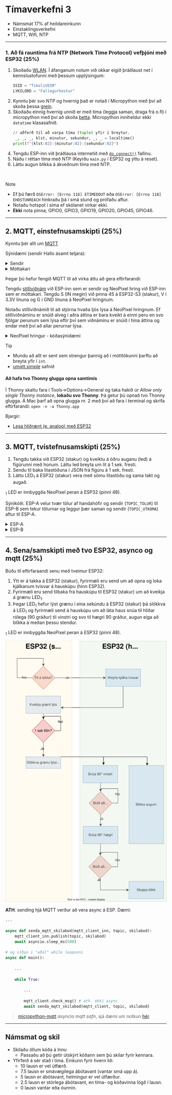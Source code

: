 # Tímaverkefni 3

- Námsmat 17% af heildareinkunn
- Einstaklingsverkefni
- MQTT, Wifi, NTP

---

### 1. Að fá rauntíma frá NTP (Network Time Protocol) vefþjóni með ESP32  (**25%**)

1. Skoðaðu [WLAN](https://docs.micropython.org/en/latest/esp32/quickref.html#wlan). Í áfanganum notum við okkar eigið þráðlaust net í kennslustofunni með þessum upplýsingum:
     ```python
     SSID = "TskoliVESM"
     LYKILORD = "Fallegurhestur"
     ```
1. Kynntu þér svo NTP og hvernig það er notað í Micropython með því að skoða þessa [grein](https://bhave.sh/micropython-ntp/).
1. Skoðaðu einnig hvernig unnið er með tíma (leggja saman, draga frá o.fl) í micropython með því að skoða [þetta](https://docs.micropython.org/en/latest/library/time.html). Micropython inniheldur ekki `datatime` klasasafnið.
     ```python
     // aðferð til að varpa tíma (tuple) yfir í breytur.
      _, _, _, klst, minutur, sekundur, _, _ = localtime()
     print(f"{klst:02}:{minutur:02}:{sekundur:02}")
     ```
1. Tengdu ESP-inn við þráðlausa internetið með [`do_connect()`](https://docs.micropython.org/en/latest/esp32/quickref.html#wlan) fallinu.
1. Náðu í réttan tíma með NTP (Keyrðu `main.py` í ESP32 og ýttu á reset). 
1. Láttu augun blikka á ákveðnum tíma með NTP.

<!-- 1. Láttu svo þestta hefjast á 10 sekúndu fresti. -->
   
<br>

> [!Note]
> - Ef þú færð `OSError: [Errno 116] ETIMEDOUT` eða `OSError: [Errno 118] EHOSTUNREACH` hinkraðu þá í smá stund og prófaðu aftur.
> - Notaðu hotspot í síma ef skólanet virkar ekki.
> - **Ekki** nota pinna; GPIO0, GPIO3, GPIO19, GPIO20, GPIO45, GPIO46. 


<!--
Skoðaðu [Timers](https://docs.micropython.org/en/latest/esp32/quickref.html#timers) til að láta tímann uppfærast á ákveðnum fresti.
Bættu við smá `sleep` til að gefa ESP32 smá tíma til að tengjast wifi.
-->

---

## 2. MQTT, einstefnusamskipti (**25%**)

Kynntu þér allt um [MQTT](https://mqtt.org)

Sýnidæmi (sendir Hallo ásamt teljara):

<details>
<summary>Sendir</summary>

```python
from machine import Pin, unique_id
from binascii import hexlify
from time import sleep_ms
from umqtt.simple import MQTTClient

# ------------ Tengjast WIFI -------------
WIFI_SSID = BREYTTU_MÉR
WIFI_LYKILORD = BREYTTU_MÉR

def do_connect():
    import network
    wlan = network.WLAN(network.STA_IF)
    wlan.active(True)
    if not wlan.isconnected():
        print('connecting to network...')
        wlan.connect(WIFI_SSID, WIFI_LYKILORD)
        while not wlan.isconnected():
            pass
    print('network config:', wlan.ifconfig())
    
do_connect()

# ---------------- MQTT ------------------

MQTT_BROKER = "test.mosquitto.org" # eða broker.emqx.io (þarf að vera það sama á sendir og móttakara)
CLIENT_ID = hexlify(unique_id())
TOPIC = b"XXXXkynning" # Settu fyrstu fjóra stafinu úr kennitölunni þinni stað í X-anna

mqtt_client = MQTTClient(CLIENT_ID, MQTT_BROKER, keepalive=60)
mqtt_client.connect()

teljari = 0

while True:
    # the string encode method should be used to convert them to bytes objects.
    skilabod = f"Halló {teljari}".encode()  # UTF-8 er sjálfgefið í encode, til að geta notað íslenska stafi
    mqtt_client.publish(TOPIC, skilabod)

    teljari += 1
    sleep_ms(1000)
```
</details>

<details>
<summary>Móttakari</summary>

```python
from machine import Pin, unique_id
from binascii import hexlify
from time import sleep_ms
from umqtt.simple import MQTTClient

# ------------ Tengjast WIFI -------------
WIFI_SSID = BREYTTU_MÉR
WIFI_LYKILORD = BREYTTU_MÉR

def do_connect():
    import network
    wlan = network.WLAN(network.STA_IF)
    wlan.active(True)
    if not wlan.isconnected():
        print('connecting to network...')
        wlan.connect(WIFI_SSID, WIFI_LYKILORD)
        while not wlan.isconnected():
            pass
    print('network config:', wlan.ifconfig())
    
do_connect()

# ---------------- MQTT ------------------

MQTT_BROKER = "test.mosquitto.org" # eða broker.emqx.io (þarf að vera það sama á sendir og móttakara)
CLIENT_ID = hexlify(unique_id())
TOPIC = b"XXXXkynning" # Settu fyrstu fjóra stafinu úr kennitölunni þinni stað í X-anna

# Callback fall, keyrir þegar skilaboð berast með MQTT
def fekk_skilabod(topic, skilabod):
    print(f"TOPIC: {topic.decode()}, skilaboð: {skilabod.decode()}")
    # ATH. skilaboðin berast sem strengur

mqtt_client = MQTTClient(CLIENT_ID, MQTT_BROKER, keepalive=60)
mqtt_client.set_callback(fekk_skilabod) # callback fallið skilgreint
mqtt_client.connect()
mqtt_client.subscribe(TOPIC)

while True:
   try:
        mqtt_client.check_msg()
   except:
        print("endurtengjast")
        mqtt_client = MQTTClient(CLIENT_ID, MQTT_BROKER, keepalive=60)
        mqtt_client.set_callback(fekk_skilabod) # callback fallið skilgreint
        mqtt_client.connect()
        mqtt_client.subscribe(TOPIC)
   sleep_ms(1000)
```
</details>

Þegar þú hefur fengið MQTT til að virka áttu að gera eftirfarandi:

Tengdu [stilliviðnám](https://cdn-learn.adafruit.com/guides/images/000/002/179/medium800/562-00.jpg) við ESP-inn sem er sendir og NeoPixel hring við ESP-inn sem er móttakari. Tengdu S (IN megin) við pinna 45 á ESP32-S3 (stakur), V í 3.3V línuna og G í GND línuna á NeoPixel hringnum. 

Notaðu stilliviðnámið til að stjórna hvaða ljós lýsa á NeoPixel hringnum. Ef stilliviðnáminu er snúið alveg í aðra áttina er bara kveikt á einni peru en svo fjölgar perunum sem lýsa eftir því sem viðnáminu er snúið í hina áttina og endar með því að allar perurnar lýsa.


<details>
<summary>NeoPixel hringur - kóðasýnidæmi</summary>
<br>

```python

from machine import Pin
from neopixel import NeoPixel
from time import sleep_ms

neo = NeoPixel(Pin(45), 8)   #  8 Leds (0 - 7)

# slökktu á öllum leds
neo.fill([0, 0, 0])

# Allar NeoPixel perurnar lýsa rauðu ljósi í eina sekúndu með fill aðferð.
neo.fill([255, 0, 0])
neo.write()
sleep_ms(1000)

# fjórða LED er lýst með grænum lit
neo[3] = [0, 255, 0]
neo.write()

```

</details>

> [!Tip]
> - Mundu að allt er sent sem strengur þannig að í mótttökunni þarftu að breyta yfir í `int`.
> - [umqtt.simple](https://github.com/micropython/micropython-lib/tree/master/micropython/umqtt.simple) safnið


#### Að hafa tvo Thonny glugga opna samtímis
Í Thonny skaltu fara í Tools->Options->General og taka hakið úr *Allow only single Thonny instance*, **lokaðu svo Thonny**. Þá getur þú opnað tvo Thonny glugga. Á Mac þarf að opna glugga nr. 2 með því að fara í terminal og skrifa eftirfarandi: `open -n -a Thonny.app`

Bjargir: 
- [Lesa hliðrænt (e. analog) með ESP32](https://github.com/VESM1VS/AFANGI/blob/main/Kennsluefni/analog.md#lesi%C3%B0-fr%C3%A1-pinna)

---

## 3. MQTT, tvístefnusamskipti (**25%**)

1. Tengdu takka við ESP32 (stakur) og kveiktu á öðru auganu (led) á fígúrunni með honum. Láttu led breyta um lit á 1 sek. fresti.
1. Sendu til baka litastöðuna í JSON frá fígúru á 1 sek. fresti.
1. Láttu LED<sub>1</sub> á ESP32 (stakur) vera með sömu litastöðu og sama takt og augað.

<sub>1</sub> LED er innbyggða NeoPixel peran á ESP32 (pinni 48).

Sýnikóði. ESP-A velur tvær tölur af handahófir og sendir (`TOPIC_TOLUR`) til ESP-B sem tekur tölurnar og leggur þær saman og sendir (`TOPIC_UTKOMA`) aftur til ESP-A.

<details>
<summary>ESP-A</summary>

```python
from machine import Pin, unique_id
from binascii import hexlify
from time import sleep_ms
from umqtt.simple import MQTTClient
from random import randint

# ------------ Tengjast WIFI -------------
WIFI_SSID = BREYTTU_MÉR
WIFI_LYKILORD = BREYTTU_MÉR

def do_connect():
    import network
    wlan = network.WLAN(network.STA_IF)
    wlan.active(True)
    if not wlan.isconnected():
        print('connecting to network...')
        wlan.connect(WIFI_SSID, WIFI_LYKILORD)
        while not wlan.isconnected():
            pass
    print('network config:', wlan.ifconfig())
    
do_connect()

# ---------------- MQTT ------------------

MQTT_BROKER = "test.mosquitto.org" # eða broker.emqx.io (þarf að vera það sama á sendir og móttakara)
CLIENT_ID = hexlify(unique_id())
TOPIC_TOLUR = b"XXXXtolur" # Settu fyrstu fjóra stafinu úr kennitölunni þinni stað í X-anna
TOPIC_UTKOMA = b"XXXXutkoma"

# Callback fall, keyrir þegar skilaboð berast með MQTT
def fekk_skilabod(topic, skilabod):
    print(f"TOPIC: {topic.decode()}, skilaboð: {skilabod.decode()}")
    # ATH. skilaboðin berast sem strengur

mqtt_client = MQTTClient(CLIENT_ID, MQTT_BROKER, keepalive=60)
mqtt_client.set_callback(fekk_skilabod) # callback fallið skilgreint
mqtt_client.connect()
mqtt_client.subscribe(TOPIC_UTKOMA)

while True:
   try:
        mqtt_client.check_msg()
        skilabod = f"{randint(10,20)} {randint(10,20)}".encode()  # UTF-8 er sjálfgefið í encode, til að geta notað íslenska stafi
        mqtt_client.publish(TOPIC_TOLUR, skilabod)
   except Exception as e:
        print(f"Villa: {e}, endurtengist")
        mqtt_client = MQTTClient(CLIENT_ID, MQTT_BROKER, keepalive=60)
        mqtt_client.set_callback(fekk_skilabod) # callback fallið skilgreint
        mqtt_client.connect()
        mqtt_client.subscribe(TOPIC)
   sleep_ms(1000)

```
</details>

<details>
<summary>ESP-B</summary>
<br>

```python
from machine import Pin, unique_id
from binascii import hexlify
from time import sleep_ms
from umqtt.simple import MQTTClient

# ------------ Tengjast WIFI -------------
WIFI_SSID = BREYTTU_MÉR
WIFI_LYKILORD = BREYTTU_MÉR

def do_connect():
    import network
    wlan = network.WLAN(network.STA_IF)
    wlan.active(True)
    if not wlan.isconnected():
        print('connecting to network...')
        wlan.connect(WIFI_SSID, WIFI_LYKILORD)
        while not wlan.isconnected():
            pass
    print('network config:', wlan.ifconfig())
    
do_connect()

# ---------------- MQTT ------------------

MQTT_BROKER = "test.mosquitto.org" # eða broker.emqx.io (þarf að vera það sama á sendir og móttakara)
CLIENT_ID = hexlify(unique_id())
TOPIC_TOLUR = b"XXXXtolur" # Settu fyrstu fjóra stafinu úr kennitölunni þinni stað í X-anna
TOPIC_UTKOMA = b"XXXXutkoma"

tala_a = 0
tala_b = 0

# Callback fall, keyrir þegar skilaboð berast með MQTT
def fekk_skilabod(topic, skilabod):
    global tala_a, tala_b
    print(f"TOPIC: {topic.decode()}, skilaboð: {skilabod.decode()}")
    # ATH. skilaboðin berast sem strengur
    tala_a, tala_b = skilabod.decode().split()
    tala_a = int(tala_a)
    tala_b = int(tala_b)

mqtt_client = MQTTClient(CLIENT_ID, MQTT_BROKER, keepalive=60)
mqtt_client.set_callback(fekk_skilabod) # callback fallið skilgreint
mqtt_client.connect()
mqtt_client.subscribe(TOPIC_TOLUR)

while True:
   try:
        mqtt_client.check_msg()
        skilabod = f"{tala_a} + {tala_b} = {tala_a + tala_b}".encode()
        mqtt_client.publish(TOPIC_UTKOMA, skilabod)
   except Exception as e:
        print(f"Villa: {e}, endurtengist")
        mqtt_client = MQTTClient(CLIENT_ID, MQTT_BROKER, keepalive=60)
        mqtt_client.set_callback(fekk_skilabod) # callback fallið skilgreint
        mqtt_client.connect()
        mqtt_client.subscribe(TOPIC_TOLUR)
   sleep_ms(1000)


```

</details>

---

## 4. Sena/samskipti með tvo ESP32, asynco og mqtt (**25%**)

Búðu til eftirfaraandi senu með tveimur ESP32:

1. Ýtt er á takka á ESP32 (stakur), fyrirmæli eru send um að opna og loka kjálkanum tvisvar á hauskúpu (hinn ESP32). 
1. Fyrirmæli eru send tilbaka frá hauskúpu til ESP32 (stakur) um að kveikja á grænu LED<sub>1</sub>. 
1. Þegar LED<sub>1</sub> hefur lýst grænu í eina sekúndu á ESP32 (stakur) þá slökkva á LED<sub>1</sub> og fyrirmæli send á hauskúpu um að láta haus snúa til hliðar rólega (90 gráður) til vinstri og svo til hægri 90 gráður, augun eiga að blikka á meðan þessu stendur.

<sub>1</sub> LED er innbyggða NeoPixel peran á ESP32 (pinni 48).

![flæðirit](https://github.com/VESM3/IOT/blob/main/Myndir/V25_v3_4.drawio.svg)


**ATH**. sending hjá MQTT verður að vera async á ESP. Dæmi:
```python
...

async def senda_mqtt_skilabod(mqtt_client_inn, topic, skilabod):
    mqtt_client_inn.publish(topic, skilabod)
    await asyncio.sleep_ms(500)

# og síðan í "aðal" while loopunni
async def main():

    ...

    while True:

        ...
        
        mqtt_client.check_msg() # ath. ekki async
        await senda_mqtt_skilabod(mqtt_client, topic, skilabod)

```

> [micropython-mqtt](https://github.com/peterhinch/micropython-mqtt)  _asyncio mqtt safn_, sjá dæmi um notkun [hér](https://github.com/VESM3/IOT/blob/main/Efni/mqtt_async.md).

---

## Námsmat og skil

- Skilaðu öllum kóða á Innu
  - Passaðu að þú getir útskýrt kóðann sem þú skilar fyrir kennara.
- Yfirferð á sér stað í tíma. Einkunn fyrir hvern lið: 
    - 10 lausn er vel útfærð.
    - 7.5 lausn er smávægilega ábótavant (vantar smá upp á).
    - 5 lausn er ábótavant, helmingur er vel útfærður.
    - 2.5 lausn er stórlega ábótavant, en tíma- og kóðavinna lögð í lausn.
    - 0 lausn vantar eða óunnin.




<!--

> `volume` fallið tekur inn heiltölu á bilinu 0 til og með 30

> [!Tip]
>  - Hafðu tvö MQTT topic, annað fyrir hita og raka en hitt fyrir litastyrk og lit, t.d. `XXXX/hiti_raki` og `XXXX/litur_styrkur`.
>  - Í stað `umqtt.simple` skaltu nota `umqtt.robust` því það er með innbyggða villumeðhöndlun.

Bjargir:
- [DHT11 og micropython](https://docs.micropython.org/en/latest/esp32/quickref.html#dht-driver)

Servo-arnir eiga allir að hreyfast lítillega (ca. 25°).

- [umqtt.simple og robust](https://github.com/micropython/micropython-lib/tree/master/micropython)
- [mqtt söfn](https://awesome-micropython.com/#mqtt)
  
Messages can be sent with a quality of service (QoS),
- At most once - the message is sent only once (fire and forget).
- At least once - until acknowledgement is received (multiple times).
- Exactly once - to ensure only one copy of the message is received (assured delivery).

MQTT supports a keep alive function that checks if the connection is still alive during long gaps between messages.

-->
